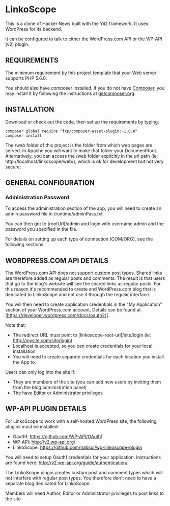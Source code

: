 LinkoScope 
============================

This is a clone of Hacker News built with the Yii2 framework. It uses WordPress for its backend.

It can be configured to talk to either the WordPress.com API or the WP-API (v2) plugin.


REQUIREMENTS
------------

The minimum requirement by this project template that your Web server supports PHP 5.6.0.

You should also have composer installed. If you do not have [Composer](http://getcomposer.org/), 
you may install it by following the instructions 
at [getcomposer.org](http://getcomposer.org/doc/00-intro.md#installation-nix).



INSTALLATION
------------

Download or check out the code, then set up the requirements by typing:

~~~
composer global require "fxp/composer-asset-plugin:~1.0.0"
composer install
~~~

The /web folder of this project is the folder from which web pages are served. 
In Apache you will want to make that folder your DocumentRoot. 
Alternatively, you can access the /web folder explicitly in the url path (ie: http://localhost/linkoscope/web/), 
which is ok for development but not very secure:

GENERAL CONFIGURATION
-------------

### Administration Password

To access the administration section of the app, you will need to create an 
admin password file in /runtime/adminPass.txt 

You can then got to [rootUrl]/admin and login with username admin and the password you specified in the file.

For details on setting up each type of connection (COM/ORG), see the following sections.

WORDPRESS.COM API DETAILS
-------------

The WordPress.com API does not support custom post types. Shared links are therefore added as regular posts and comments. 
The result is that users that go to the blog's website will see the shared links as regular posts. 
For this reason it's recommended to create and WordPress.com blog that is dedicated to LinkoScope and not use it 
through the regular interface.  

You will then need to create application credentials in the "My Application" section of your WordPress.com account. 
Details can be found at [https://developer.wordpress.com/docs/oauth2/].

Note that:

- The redirect URL must point to [linkoscope-root-url]/site/login (ie: http://mysite.com/site/login)
- Localhost is accepted, so you can create credentials for your local installation
- You will need to create separate credentials for each location you install the App to.
 
Users can only log into the site if:

- They are members of the site (you can add new users by inviting them from the blog administration panel)
- The have Editor or Administrator privileges

WP-API PLUGIN DETAILS
-------------

For LinkoScope to work with a self-hosted WordPress site, the following plugins must be installed:

- Oauth1: https://github.com/WP-API/OAuth1
- WP-API: http://v2.wp-api.org/
- LinkoScope: https://github.com/nabsul/wp-linkoscope-plugin

You will need to setup Oauth1 credentials for your application. 
Instructions are found here: http://v2.wp-api.org/guide/authentication/
 
The LinkoScope plugin creates custom post and comment types which will not interfere with regular post types. 
You therefore don't need to have a separate blog dedicated for LinkoScope.

Members will need Author, Editor or Administrator privileges to post links to the site
